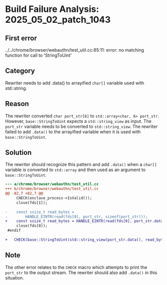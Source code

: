 # Build Failure Analysis: 2025_05_02_patch_1043

## First error

../../chrome/browser/webauthn/test_util.cc:85:11: error: no matching function for call to 'StringToUint'

## Category
Rewriter needs to add .data() to arrayified `char[]` variable used with std::string.

## Reason
The rewriter converted `char port_str[6]` to `std::array<char, 6> port_str`.  However, `base::StringToUint` expects a `std::string_view` as input. The `port_str` variable needs to be converted to `std::string_view`. The rewriter failed to add `.data()` to the arrayified variable when it is used with `base::StringToUint`.

## Solution
The rewriter should recognize this pattern and add `.data()` when a `char[]` variable is converted to `std::array` and then used as an argument to `base::StringToUint`.

```diff
--- a/chrome/browser/webauthn/test_util.cc
+++ b/chrome/browser/webauthn/test_util.cc
@@ -82,7 +82,7 @@
     CHECK(enclave_process->IsValid());
     close(fds[1]);
 
-    const ssize_t read_bytes =
-        HANDLE_EINTR(read(fds[0], port_str, sizeof(port_str)));
+    const ssize_t read_bytes = HANDLE_EINTR(read(fds[0], port_str.data(), port_str.size()));
     close(fds[0]);
 #endif
 
+   CHECK(base::StringToUint(std::string_view(port_str.data(), read_bytes), &u_port)) << std::string_view(port_str.data(), read_bytes);

```

## Note
The other error relates to the `CHECK` macro which attempts to print the `port_str` to the output stream.  The rewriter should also add `.data()` in this situation.